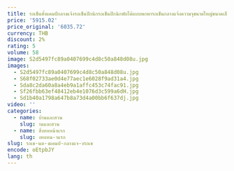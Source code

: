 ```yaml
---
title: รถเข็นตั้งแคมป์กลางแจ้งรถเข็นปิกนิกรถเข็นปิกนิกพับได้แบบพกพารถเข็นกลางแจ้งความจุขนาดใหญ่ขนาดเล็ก
price: '5915.02'
price_original: '6035.72'
currency: THB
discount: 2%
rating: 5
volume: 58
image: S2d5497fc89a0407699c4d8c50a848d08u.jpg
images:
  - S2d5497fc89a0407699c4d8c50a848d08u.jpg
  - S68f02733ae0d4e77aec1e6028f9ad31a4.jpg
  - Sda8c2da60a8a4eb9a1affc453c74fac91.jpg
  - Sf26fbb63ef48412eb4e1076d3c599a6dH.jpg
  - Sd1b40a1798a647b8a73d4a00bb6f637dj.jpg
video: ''
categories:
  - name: บ้านและสวน
    slug: านและสวน
  - name: สิ่งทอหน้าแรก
    slug: งทอหน-าแรก
slug: รถเข-นต-งแคมป-กลางแจ-งรถเข
encode: oEtpbJY
lang: th
---
```

  